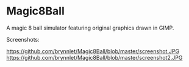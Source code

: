 # Magic8Ball
A magic 8 ball simulator featuring original graphics drawn in GIMP.

Screenshots: 

https://github.com/brynnlet/Magic8Ball/blob/master/screenshot.JPG
https://github.com/brynnlet/Magic8Ball/blob/master/screenshot2.JPG
